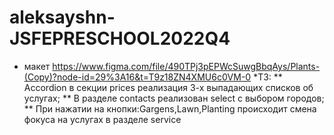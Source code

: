 # aleksayshn-JSFEPRESCHOOL2022Q4
* макет https://www.figma.com/file/490TPj3pEPWcSuwgBbqAys/Plants-(Copy)?node-id=29%3A16&t=T9z18ZN4XMU6c0VM-0
*ТЗ: 
** Accordion в секции prices реализация 3-х выпадающих списков об услугах; 
** В разделе contacts реализован select с выбором городов; 
** При нажатии на кнопки:Gargens,Lawn,Planting происходит смена фокуса на услугах в разделе service
